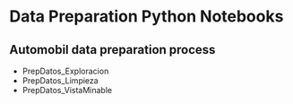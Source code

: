 # Data Preparation Python Notebooks

## Automobil data preparation process
- PrepDatos_Exploracion
- PrepDatos_Limpieza
- PrepDatos_VistaMinable
